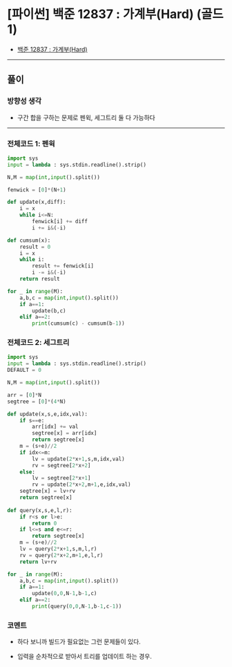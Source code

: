 # **\[파이썬\] 백준 12837 : 가계부(Hard) (골드1)**

* [백준 12837 : 가계부(Hard)](https://www.acmicpc.net/problem/12837)

---

## **풀이**

### **방향성 생각**

* 구간 합을 구하는 문제로 펜윅, 세그트리 둘 다 가능하다

---

### **전체코드 1: 펜윅**

```python
import sys
input = lambda : sys.stdin.readline().strip()

N,M = map(int,input().split())

fenwick = [0]*(N+1)

def update(x,diff):
    i = x
    while i<=N:
        fenwick[i] += diff
        i += i&(-i)

def cumsum(x):
    result = 0
    i = x
    while i:
        result += fenwick[i]
        i -= i&(-i)
    return result

for _ in range(M):
    a,b,c = map(int,input().split())
    if a==1:
        update(b,c)
    elif a==2:
        print(cumsum(c) - cumsum(b-1))
```
### **전체코드 2: 세그트리**

```python
import sys
input = lambda : sys.stdin.readline().strip()
DEFAULT = 0

N,M = map(int,input().split())

arr = [0]*N
segtree = [0]*(4*N)

def update(x,s,e,idx,val):
    if s==e:
        arr[idx] += val
        segtree[x] = arr[idx]
        return segtree[x]
    m = (s+e)//2
    if idx<=m:
        lv = update(2*x+1,s,m,idx,val)
        rv = segtree[2*x+2]
    else:
        lv = segtree[2*x+1]
        rv = update(2*x+2,m+1,e,idx,val)
    segtree[x] = lv+rv
    return segtree[x]
    
def query(x,s,e,l,r):
    if r<s or l>e:
        return 0
    if l<=s and e<=r:
        return segtree[x]
    m = (s+e)//2
    lv = query(2*x+1,s,m,l,r)
    rv = query(2*x+2,m+1,e,l,r)
    return lv+rv

for _ in range(M):
    a,b,c = map(int,input().split())
    if a==1:
        update(0,0,N-1,b-1,c)
    elif a==2:
        print(query(0,0,N-1,b-1,c-1))
```


### **코멘트**

* 하다 보니까 빌드가 필요없는 그런 문제들이 있다.

* 입력을 순차적으로 받아서 트리를 업데이트 하는 경우.